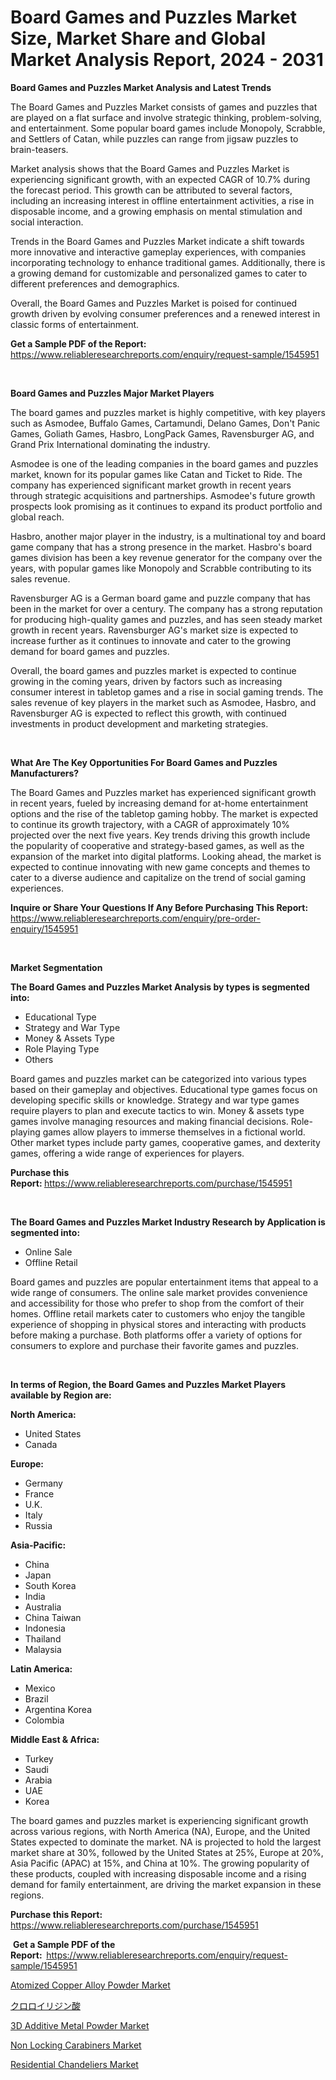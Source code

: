 <p><h1>Board Games and Puzzles Market Size, Market Share and Global Market Analysis Report, 2024 - 2031</h1></p><p><strong>Board Games and Puzzles Market Analysis and Latest Trends</strong></p>
<p><p>The Board Games and Puzzles Market consists of games and puzzles that are played on a flat surface and involve strategic thinking, problem-solving, and entertainment. Some popular board games include Monopoly, Scrabble, and Settlers of Catan, while puzzles can range from jigsaw puzzles to brain-teasers.</p><p>Market analysis shows that the Board Games and Puzzles Market is experiencing significant growth, with an expected CAGR of 10.7% during the forecast period. This growth can be attributed to several factors, including an increasing interest in offline entertainment activities, a rise in disposable income, and a growing emphasis on mental stimulation and social interaction.</p><p>Trends in the Board Games and Puzzles Market indicate a shift towards more innovative and interactive gameplay experiences, with companies incorporating technology to enhance traditional games. Additionally, there is a growing demand for customizable and personalized games to cater to different preferences and demographics.</p><p>Overall, the Board Games and Puzzles Market is poised for continued growth driven by evolving consumer preferences and a renewed interest in classic forms of entertainment.</p></p>
<p><strong>Get a Sample PDF of the Report:&nbsp;</strong> <a href="https://www.reliableresearchreports.com/enquiry/request-sample/1545951">https://www.reliableresearchreports.com/enquiry/request-sample/1545951</a></p>
<p>&nbsp;</p>
<p><strong>Board Games and Puzzles Major Market Players</strong></p>
<p><p>The board games and puzzles market is highly competitive, with key players such as Asmodee, Buffalo Games, Cartamundi, Delano Games, Don't Panic Games, Goliath Games, Hasbro, LongPack Games, Ravensburger AG, and Grand Prix International dominating the industry. </p><p>Asmodee is one of the leading companies in the board games and puzzles market, known for its popular games like Catan and Ticket to Ride. The company has experienced significant market growth in recent years through strategic acquisitions and partnerships. Asmodee's future growth prospects look promising as it continues to expand its product portfolio and global reach.</p><p>Hasbro, another major player in the industry, is a multinational toy and board game company that has a strong presence in the market. Hasbro's board games division has been a key revenue generator for the company over the years, with popular games like Monopoly and Scrabble contributing to its sales revenue.</p><p>Ravensburger AG is a German board game and puzzle company that has been in the market for over a century. The company has a strong reputation for producing high-quality games and puzzles, and has seen steady market growth in recent years. Ravensburger AG's market size is expected to increase further as it continues to innovate and cater to the growing demand for board games and puzzles.</p><p>Overall, the board games and puzzles market is expected to continue growing in the coming years, driven by factors such as increasing consumer interest in tabletop games and a rise in social gaming trends. The sales revenue of key players in the market such as Asmodee, Hasbro, and Ravensburger AG is expected to reflect this growth, with continued investments in product development and marketing strategies.</p></p>
<p>&nbsp;</p>
<p><strong>What Are The Key Opportunities For Board Games and Puzzles Manufacturers?</strong></p>
<p><p>The Board Games and Puzzles market has experienced significant growth in recent years, fueled by increasing demand for at-home entertainment options and the rise of the tabletop gaming hobby. The market is expected to continue its growth trajectory, with a CAGR of approximately 10% projected over the next five years. Key trends driving this growth include the popularity of cooperative and strategy-based games, as well as the expansion of the market into digital platforms. Looking ahead, the market is expected to continue innovating with new game concepts and themes to cater to a diverse audience and capitalize on the trend of social gaming experiences.</p></p>
<p><strong>Inquire or Share Your Questions If Any Before Purchasing This Report:</strong> <a href="https://www.reliableresearchreports.com/enquiry/pre-order-enquiry/1545951">https://www.reliableresearchreports.com/enquiry/pre-order-enquiry/1545951</a></p>
<p>&nbsp;</p>
<p><strong>Market Segmentation</strong></p>
<p><strong>The Board Games and Puzzles Market Analysis by types is segmented into:</strong></p>
<p><ul><li>Educational Type</li><li>Strategy and War Type</li><li>Money & Assets Type</li><li>Role Playing Type</li><li>Others</li></ul></p>
<p><p>Board games and puzzles market can be categorized into various types based on their gameplay and objectives. Educational type games focus on developing specific skills or knowledge. Strategy and war type games require players to plan and execute tactics to win. Money & assets type games involve managing resources and making financial decisions. Role-playing games allow players to immerse themselves in a fictional world. Other market types include party games, cooperative games, and dexterity games, offering a wide range of experiences for players.</p></p>
<p><strong>Purchase this Report:&nbsp;</strong><a href="https://www.reliableresearchreports.com/purchase/1545951">https://www.reliableresearchreports.com/purchase/1545951</a></p>
<p>&nbsp;</p>
<p><strong>The Board Games and Puzzles Market Industry Research by Application is segmented into:</strong></p>
<p><ul><li>Online Sale</li><li>Offline Retail</li></ul></p>
<p><p>Board games and puzzles are popular entertainment items that appeal to a wide range of consumers. The online sale market provides convenience and accessibility for those who prefer to shop from the comfort of their homes. Offline retail markets cater to customers who enjoy the tangible experience of shopping in physical stores and interacting with products before making a purchase. Both platforms offer a variety of options for consumers to explore and purchase their favorite games and puzzles.</p></p>
<p>&nbsp;</p>
<p><strong>In terms of Region, the Board Games and Puzzles Market Players available by Region are:</strong></p>
<p>
    <p> <strong> North America: </strong>
        <ul>
            <li>United States</li>
            <li>Canada</li>
        </ul>
        </p> 
    <p> <strong> Europe: </strong>
        <ul>
            <li>Germany</li>
            <li>France</li>
            <li>U.K.</li>
            <li>Italy</li>
            <li>Russia</li>
        </ul>
        </p> 
    <p> <strong> Asia-Pacific: </strong>
        <ul>
            <li>China</li>
            <li>Japan</li>
            <li>South Korea</li>
            <li>India</li>
            <li>Australia</li>
            <li>China Taiwan</li>
            <li>Indonesia</li>
            <li>Thailand</li>
            <li>Malaysia</li>
        </ul>
        </p> 
    <p> <strong> Latin America: </strong>
        <ul>
            <li>Mexico</li>
            <li>Brazil</li>
            <li>Argentina Korea</li>
            <li>Colombia</li>
        </ul>
        </p> 
    <p> <strong> Middle East & Africa: </strong>
        <ul>
            <li>Turkey</li>
            <li>Saudi</li>
            <li>Arabia</li>
            <li>UAE</li>
            <li>Korea</li>
        </ul>
    </p>
    </p>
<p><p>The board games and puzzles market is experiencing significant growth across various regions, with North America (NA), Europe, and the United States expected to dominate the market. NA is projected to hold the largest market share at 30%, followed by the United States at 25%, Europe at 20%, Asia Pacific (APAC) at 15%, and China at 10%. The growing popularity of these products, coupled with increasing disposable income and a rising demand for family entertainment, are driving the market expansion in these regions.</p></p>
<p><strong>Purchase this Report: </strong><a href="https://www.reliableresearchreports.com/purchase/1545951">https://www.reliableresearchreports.com/purchase/1545951</a></p>
<p>&nbsp;<strong>Get a Sample PDF of the Report:&nbsp;&nbsp;</strong><a href="https://www.reliableresearchreports.com/enquiry/request-sample/1545951">https://www.reliableresearchreports.com/enquiry/request-sample/1545951</a></p>
<p><strong></strong></p>
<p><p><a href="https://issuu.com/reportprime-2/docs/atomized-copper-alloy-powder-market-size-2030.pptx">Atomized Copper Alloy Powder Market</a></p><p><a href="https://github.com/jkjreqjscoxx7/Market-Research-Report-List-1/blob/main/81730733583.md">クロロイリジン酸</a></p><p><a href="https://issuu.com/reportprime-2/docs/3d-additive-metal-powder-market-size-2030.pptx">3D Additive Metal Powder Market</a></p><p><a href="https://github.com/jerrycopelandthomaswsqd8q/Market-Research-Report-List-1/blob/main/non-locking-carabiners-market.md">Non Locking Carabiners Market</a></p><p><a href="https://github.com/brenzgnarento/Market-Research-Report-List-1/blob/main/residential-chandeliers-market.md">Residential Chandeliers Market</a></p></p>